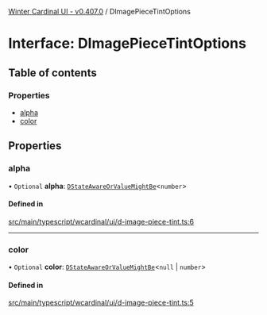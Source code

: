 [Winter Cardinal UI - v0.407.0](../index.md) / DImagePieceTintOptions

# Interface: DImagePieceTintOptions

## Table of contents

### Properties

- [alpha](DImagePieceTintOptions.md#alpha)
- [color](DImagePieceTintOptions.md#color)

## Properties

### alpha

• `Optional` **alpha**: [`DStateAwareOrValueMightBe`](../index.md#dstateawareorvaluemightbe)\<`number`\>

#### Defined in

[src/main/typescript/wcardinal/ui/d-image-piece-tint.ts:6](https://github.com/winter-cardinal/winter-cardinal-ui/blob/v0.407.0/src/main/typescript/wcardinal/ui/d-image-piece-tint.ts#L6)

___

### color

• `Optional` **color**: [`DStateAwareOrValueMightBe`](../index.md#dstateawareorvaluemightbe)\<``null`` \| `number`\>

#### Defined in

[src/main/typescript/wcardinal/ui/d-image-piece-tint.ts:5](https://github.com/winter-cardinal/winter-cardinal-ui/blob/v0.407.0/src/main/typescript/wcardinal/ui/d-image-piece-tint.ts#L5)
